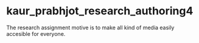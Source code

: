 # kaur_prabhjot_research_authoring4

The research assignment motive is to make all kind of media easily accesible for everyone.


